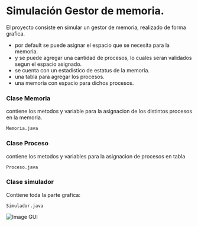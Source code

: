 # Simulación Gestor de memoria.
El proyecto consiste en simular un gestor de memoria, realizado de forma grafica.

* por default se puede asignar el espacio que se necesita para la memoria.
* y se puede agregar una cantidad de procesos, lo cuales seran validados segun el espacio asignado.
* se cuenta con un estadistico de estatus de la memoria.
* una tabla para agregar los procesos.
* una memoria con espacio para dichos procesos. 


### Clase Memoria
contiene los metodos y variable para la asignacion de los distintos procesos en la memoria.
```
Memoria.java
```
### Clase Proceso
contiene los metodos y variables para la asignacion de procesos en tabla
```
Proceso.java
```

### Clase simulador
Contiene toda la parte grafica:
```
Simulador.java
```
![Image GUI](img/01.jpg)
